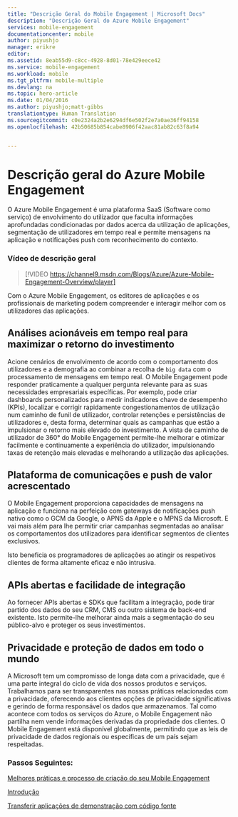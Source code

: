 ```yaml
---
title: "Descrição Geral do Mobile Engagement | Microsoft Docs"
description: "Descrição Geral do Azure Mobile Engagement"
services: mobile-engagement
documentationcenter: mobile
author: piyushjo
manager: erikre
editor: 
ms.assetid: 8eab55d9-c8cc-4928-8d01-78e429eece42
ms.service: mobile-engagement
ms.workload: mobile
ms.tgt_pltfrm: mobile-multiple
ms.devlang: na
ms.topic: hero-article
ms.date: 01/04/2016
ms.author: piyushjo;matt-gibbs
translationtype: Human Translation
ms.sourcegitcommit: c0e2324a2b2e6294df6e502f2e7a0ae36ff94158
ms.openlocfilehash: 42b50685b854cabe8906f42aac81ab82c63f8a94


---
```

# <a name="azure-mobile-engagement-overview"></a>Descrição geral do Azure Mobile Engagement
O Azure Mobile Engagement é uma plataforma SaaS (Software como serviço) de envolvimento do utilizador que faculta informações aprofundadas condicionadas por dados acerca da utilização de aplicações, segmentação de utilizadores em tempo real e permite mensagens na aplicação e notificações push com reconhecimento do contexto.

### <a name="overview-video"></a>Vídeo de descrição geral
> [!VIDEO https://channel9.msdn.com/Blogs/Azure/Azure-Mobile-Engagement-Overview/player]
> 
> 

Com o Azure Mobile Engagement, os editores de aplicações e os profissionais de marketing podem compreender e interagir melhor com os utilizadores das aplicações.

## <a name="real-time-actionable-analytics-to-maximize-return-on-investment"></a>Análises acionáveis em tempo real para maximizar o retorno do investimento
Acione cenários de envolvimento de acordo com o comportamento dos utilizadores e a demografia ao combinar a recolha de `big data` com o processamento de mensagens em tempo real. O Mobile Engagement pode responder praticamente a qualquer pergunta relevante para as suas necessidades empresariais específicas. Por exemplo, pode criar dashboards personalizados para medir indicadores chave de desempenho (KPIs), localizar e corrigir rapidamente congestionamentos de utilização num caminho de funil de utilizador, controlar retenções e persistências de utilizadores e, desta forma, determinar quais as campanhas que estão a impulsionar o retorno mais elevado do investimento. A vista de caminho de utilizador de 360° do Mobile Engagement permite-lhe melhorar e otimizar facilmente e continuamente a experiência do utilizador, impulsionando taxas de retenção mais elevadas e melhorando a utilização das aplicações.

## <a name="value-added-push-and-communications-platform"></a>Plataforma de comunicações e push de valor acrescentado
O Mobile Engagement proporciona capacidades de mensagens na aplicação e funciona na perfeição com gateways de notificações push nativo como o GCM da Google, o APNS da Apple e o MPNS da Microsoft. E vai mais além para lhe permitir criar campanhas segmentadas ao analisar os comportamentos dos utilizadores para identificar segmentos de clientes exclusivos.

Isto beneficia os programadores de aplicações ao atingir os respetivos clientes de forma altamente eficaz e não intrusiva.

## <a name="open-apis-and-ease-of-integration"></a>APIs abertas e facilidade de integração
Ao fornecer APIs abertas e SDKs que facilitam a integração, pode tirar partido dos dados do seu CRM, CMS ou outro sistema de back-end existente. Isto permite-lhe melhorar ainda mais a segmentação do seu público-alvo e proteger os seus investimentos.

## <a name="data-protection--privacy-across-the-globe"></a>Privacidade e proteção de dados em todo o mundo
A Microsoft tem um compromisso de longa data com a privacidade, que é uma parte integral do ciclo de vida dos nossos produtos e serviços. Trabalhamos para ser transparentes nas nossas práticas relacionadas com a privacidade, oferecendo aos clientes opções de privacidade significativas e gerindo de forma responsável os dados que armazenamos. Tal como acontece com todos os serviços do Azure, o Mobile Engagement não partilha nem vende informações derivadas da propriedade dos clientes. O Mobile Engagement está disponível globalmente, permitindo que as leis de privacidade de dados regionais ou específicas de um país sejam respeitadas.

### <a name="next-steps"></a>Passos Seguintes:
[Melhores práticas e processo de criação do seu Mobile Engagement](mobile-engagement-getting-started-best-practices.md)

[Introdução](/index.md)

[Transferir aplicações de demonstração com código fonte](https://aka.ms/azmedemoapps)




<!--HONumber=Jan17_HO5-->


